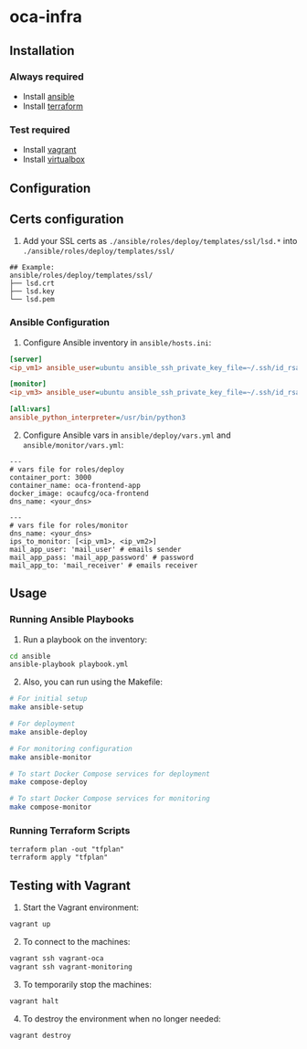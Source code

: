 # oca-infra

## Installation

### Always required
- Install [ansible](https://docs.ansible.com/ansible/latest/installation_guide/intro_installation.html#pipx-install)
- Install [terraform](https://developer.hashicorp.com/terraform/install)

### Test required
- Install [vagrant](https://developer.hashicorp.com/vagrant/install)
- Install [virtualbox](https://www.virtualbox.org/wiki/Downloads)

## Configuration

## Certs configuration
1. Add your SSL certs as `./ansible/roles/deploy/templates/ssl/lsd.*` into `./ansible/roles/deploy/templates/ssl/`
```
## Example:
ansible/roles/deploy/templates/ssl/
├── lsd.crt
├── lsd.key
└── lsd.pem
```

### Ansible Configuration
1. Configure Ansible inventory in `ansible/hosts.ini`:
```ini
[server]
<ip_vm1> ansible_user=ubuntu ansible_ssh_private_key_file=~/.ssh/id_rsa # aws oca-runner

[monitor]
<ip_vm3> ansible_user=ubuntu ansible_ssh_private_key_file=~/.ssh/id_rsa # aws monitor

[all:vars]
ansible_python_interpreter=/usr/bin/python3
```

2. Configure Ansible vars in `ansible/deploy/vars.yml` and `ansible/monitor/vars.yml`:
```
---
# vars file for roles/deploy
container_port: 3000
container_name: oca-frontend-app
docker_image: ocaufcg/oca-frontend
dns_name: <your_dns>

---
# vars file for roles/monitor
dns_name: <your_dns> 
ips_to_monitor: [<ip_vm1>, <ip_vm2>]
mail_app_user: 'mail_user' # emails sender 
mail_app_pass: 'mail_app_password' # password
mail_app_to: 'mail_receiver' # emails receiver
```

## Usage
### Running Ansible Playbooks
1. Run a playbook on the inventory:
```bash
cd ansible
ansible-playbook playbook.yml
```

2. Also, you can run using the Makefile:
```bash
# For initial setup
make ansible-setup

# For deployment
make ansible-deploy

# For monitoring configuration
make ansible-monitor

# To start Docker Compose services for deployment
make compose-deploy

# To start Docker Compose services for monitoring
make compose-monitor
```

### Running Terraform Scripts
```hcl
terraform plan -out "tfplan"
terraform apply "tfplan"
```

## Testing with Vagrant

1. Start the Vagrant environment:
```bash
vagrant up
```

2. To connect to the machines:
```bash
vagrant ssh vagrant-oca
vagrant ssh vagrant-monitoring
```

3. To temporarily stop the machines:
```bash
vagrant halt
```

4. To destroy the environment when no longer needed:
```bash
vagrant destroy
```

